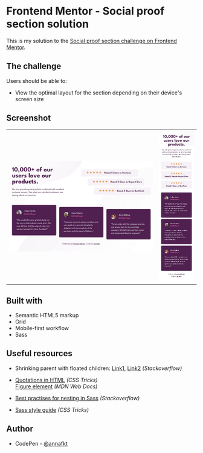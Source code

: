 # Frontend Mentor - Social proof section solution

This is my solution to the [Social proof section challenge on Frontend Mentor](https://www.frontendmentor.io/challenges/social-proof-section-6e0qTv_bA).

## The challenge

Users should be able to:

- View the optimal layout for the section depending on their device's screen size

## Screenshot

<table>
  <tr>
    <td><img src="screenshot-desktop.jpg" alt="Screenshot of the desktop layout"></td>
    <td><img src="screenshot-mobile.jpg" alt="Screenshot of the mobile layout"></td>
  </tr>
</table>

## Built with

- Semantic HTML5 markup
- Grid
- Mobile-first workflow
- Sass

## Useful resources

- Shrinking parent with floated children: [Link1](https://stackoverflow.com/questions/11498946/div-shrinks-when-float-is-applied-to-its-sub-elements), [Link2](https://stackoverflow.com/questions/16041229/css-overflowhidden-with-floats) *(Stackoverflow)*

- [Quotations in HTML](https://css-tricks.com/quoting-in-html-quotations-citations-and-blockquotes/) *(CSS Tricks)*<br>
[Figure element](https://developer.mozilla.org/en-US/docs/Web/HTML/Element/figure) *(MDN Web Docs)*

- [Best practises for nesting in Sass](https://stackoverflow.com/questions/13805324/how-bad-is-it-in-practice-to-over-nest-selectors-in-sass-scss) *(Stackoverflow)*

- [Sass style guide](https://css-tricks.com/sass-style-guide/) *(CSS Tricks)*

## Author

- CodePen - [@annafkt](https://codepen.io/annafkt)